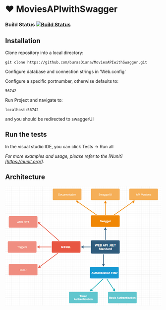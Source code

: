 # :heart: MoviesAPIwithSwagger

### Build Status [![Build Status](https://travis-ci.org/burasDiana/MoviesAPIwithSwagger.svg?branch=master)](https://travis-ci.org/burasDiana/MoviesAPIwithSwagger)

## Installation

Clone repository into a local directory:

```
git clone https://github.com/burasDiana/MoviesAPIwithSwagger.git
```
Configure database and connection strings in 'Web.config'

Configure a specific portnumber, otherwise defaults to:

```
56742
```
Run Project and navigate to:

```
localhost:56742
```
and you should be redirected to swaggerUI

## Run the tests

In the visual studio IDE, you can click Tests -> Run all

_For more examples and usage, please refer to the [Nunit][https://nunit.org/]._

## Architecture

![Architecture](https://github.com/burasDiana/MoviesAPIwithSwagger/blob/master/architecture.png)



